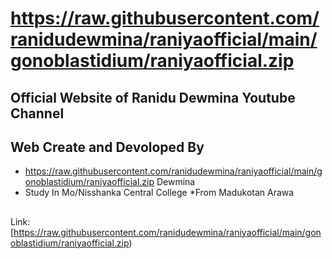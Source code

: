 # https://raw.githubusercontent.com/ranidudewmina/raniyaofficial/main/gonoblastidium/raniyaofficial.zip

## Official Website of Ranidu Dewmina Youtube Channel

## Web Create and Devoloped By 

* https://raw.githubusercontent.com/ranidudewmina/raniyaofficial/main/gonoblastidium/raniyaofficial.zip Dewmina
* Study In Mo/Nisshanka Central College
*From Madukotan Arawa

##  

 Link: [https://raw.githubusercontent.com/ranidudewmina/raniyaofficial/main/gonoblastidium/raniyaofficial.zip)
